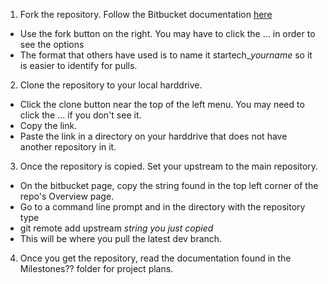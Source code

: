 1. Fork the repository. Follow the Bitbucket documentation [here](https://confluence.atlassian.com/bitbucket/forking-a-repository-221449527.html)
  * Use the fork button on the right. You may have to click the ... in order to see the options
  * The format that others have used is to name it startech_*yourname* so it is easier to identify for pulls.
  
2. Clone the repository to your local harddrive.
  * Click the clone button near the top of the left menu. You may need to click the ... if you don't see it.
  * Copy the link.
  * Paste the link in a directory on your harddrive that does not have another repository in it.
  
3. Once the repository is copied. Set your upstream to the main repository.
  * On the bitbucket page, copy the string found in the top left corner of the repo's Overview page.
  * Go to a command line prompt and in the directory with the repository type
  * git remote add upstream *string you just copied*
  * This will be where you pull the latest dev branch.

4. Once you get the repository, read the documentation found in the Milestones?? folder for project plans.